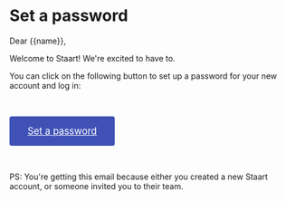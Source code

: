 # Set a password

Dear {{name}},

Welcome to Staart! We're excited to have to.

You can click on the following button to set up a password for your new account and log in:

<a style="background: #3f51b5; padding: 1rem 2rem; font-size: 120%; color: #fff; display: inline-block; margin: 2rem auto; border-radius: 0.25rem" href="{{frontendUrl}}/auth/token?subject=password-reset&token={{token}}&secondary=new-password">Set a password</a>

PS: You're getting this email because either you created a new Staart account, or someone invited you to their team.

